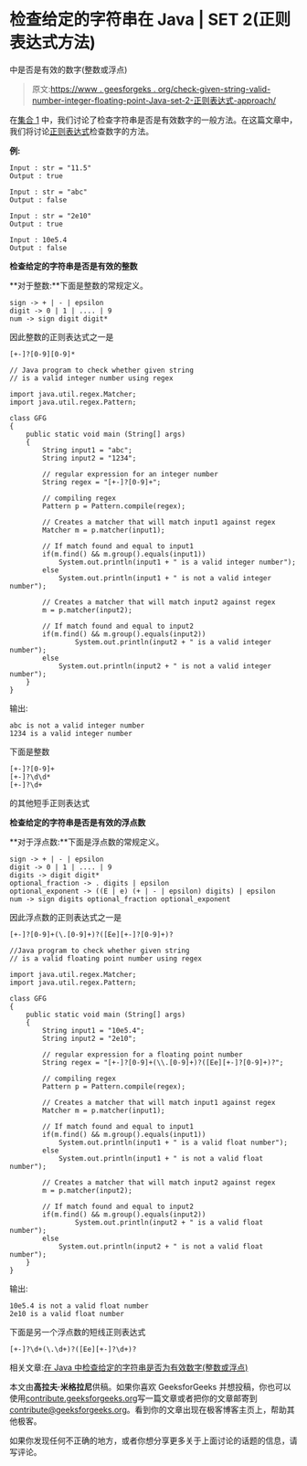 # 检查给定的字符串在 Java | SET 2(正则表达式方法)

中是否是有效的数字(整数或浮点)

> 原文:[https://www . geesforgeks . org/check-given-string-valid-number-integer-floating-point-Java-set-2-正则表达式-approach/](https://www.geeksforgeeks.org/check-given-string-valid-number-integer-floating-point-java-set-2-regular-expression-approach/)

在[集合 1](https://www.geeksforgeeks.org/check-given-string-valid-number-integer-floating-point/) 中，我们讨论了检查字符串是否是有效数字的一般方法。在这篇文章中，我们将讨论[正则表达式](https://www.geeksforgeeks.org/write-regular-expressions/)检查数字的方法。

**例:**

```
Input : str = "11.5"
Output : true

Input : str = "abc"
Output : false

Input : str = "2e10"
Output : true

Input : 10e5.4
Output : false
```

**检查给定的字符串是否是有效的整数**

**对于整数:**下面是整数的常规定义。

```
sign -> + | - | epsilon
digit -> 0 | 1 | .... | 9
num -> sign digit digit*

```

因此整数的正则表达式之一是

```
[+-]?[0-9][0-9]*

```

```
// Java program to check whether given string
// is a valid integer number using regex

import java.util.regex.Matcher;
import java.util.regex.Pattern;

class GFG 
{
    public static void main (String[] args)
    {
        String input1 = "abc";
        String input2 = "1234";

        // regular expression for an integer number
        String regex = "[+-]?[0-9]+";

        // compiling regex
        Pattern p = Pattern.compile(regex);

        // Creates a matcher that will match input1 against regex
        Matcher m = p.matcher(input1);

        // If match found and equal to input1
        if(m.find() && m.group().equals(input1))
            System.out.println(input1 + " is a valid integer number");
        else
            System.out.println(input1 + " is not a valid integer number");

        // Creates a matcher that will match input2 against regex
        m = p.matcher(input2);

        // If match found and equal to input2
        if(m.find() && m.group().equals(input2))
                System.out.println(input2 + " is a valid integer number");    
        else
            System.out.println(input2 + " is not a valid integer number");
    }
}
```

输出:

```
abc is not a valid integer number
1234 is a valid integer number

```

下面是整数

```
[+-]?[0-9]+
[+-]?\d\d*
[+-]?\d+

```

的其他短手正则表达式

**检查给定的字符串是否是有效的浮点数**

**对于浮点数:**下面是浮点数的常规定义。

```
sign -> + | - | epsilon
digit -> 0 | 1 | .... | 9
digits -> digit digit*
optional_fraction -> . digits | epsilon
optional_exponent -> ((E | e) (+ | - | epsilon) digits) | epsilon
num -> sign digits optional_fraction optional_exponent

```

因此浮点数的正则表达式之一是

```
[+-]?[0-9]+(\.[0-9]+)?([Ee][+-]?[0-9]+)?

```

```
//Java program to check whether given string
// is a valid floating point number using regex

import java.util.regex.Matcher;
import java.util.regex.Pattern;

class GFG 
{
    public static void main (String[] args)
    {
        String input1 = "10e5.4";
        String input2 = "2e10";

        // regular expression for a floating point number
        String regex = "[+-]?[0-9]+(\\.[0-9]+)?([Ee][+-]?[0-9]+)?";

        // compiling regex
        Pattern p = Pattern.compile(regex);

        // Creates a matcher that will match input1 against regex
        Matcher m = p.matcher(input1);

        // If match found and equal to input1
        if(m.find() && m.group().equals(input1))
            System.out.println(input1 + " is a valid float number");
        else
            System.out.println(input1 + " is not a valid float number");

        // Creates a matcher that will match input2 against regex
        m = p.matcher(input2);

        // If match found and equal to input2
        if(m.find() && m.group().equals(input2))
                System.out.println(input2 + " is a valid float number");    
        else
            System.out.println(input2 + " is not a valid float number");
    }
}
```

输出:

```
10e5.4 is not a valid float number
2e10 is a valid float number

```

下面是另一个浮点数的短线正则表达式

```
[+-]?\d+(\.\d+)?([Ee][+-]?\d+)?

```

相关文章:[在 Java 中检查给定的字符串是否为有效数字(整数或浮点)](https://www.geeksforgeeks.org/check-if-a-given-string-is-a-valid-number-integer-or-floating-point-in-java/)

本文由**高拉夫·米格拉尼**供稿。如果你喜欢 GeeksforGeeks 并想投稿，你也可以使用[contribute.geeksforgeeks.org](http://www.contribute.geeksforgeeks.org)写一篇文章或者把你的文章邮寄到 contribute@geeksforgeeks.org。看到你的文章出现在极客博客主页上，帮助其他极客。

如果你发现任何不正确的地方，或者你想分享更多关于上面讨论的话题的信息，请写评论。